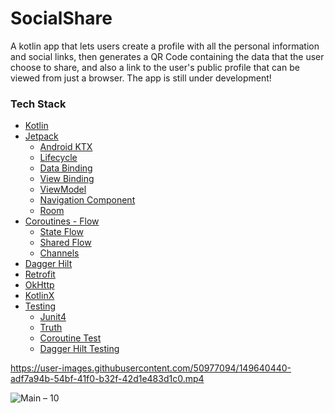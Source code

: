 # SocialShare
A kotlin app that lets users create a profile with all the personal information and social links, then generates a QR Code containing the data that the user choose to share, and also a link to the user's public profile that can be viewed from just a browser.
The app is still under development!


<h3>Tech Stack</h3>

<ul dir="auto">
<li><a href="https://kotlinlang.org" rel="nofollow">Kotlin</a></li>
<li><a href="https://developer.android.com/jetpack" rel="nofollow">Jetpack</a>
<ul dir="auto">
<li><a href="https://developer.android.com/kotlin/ktx" rel="nofollow">Android KTX</a></li>
<li><a href="https://developer.android.com/topic/libraries/architecture/lifecycle" rel="nofollow">Lifecycle</a></li>
<li><a href="https://developer.android.com/topic/libraries/data-binding" rel="nofollow">Data Binding</a></li>
<li><a href="https://developer.android.com/topic/libraries/view-binding" rel="nofollow">View Binding</a></li>
<li><a href="https://developer.android.com/topic/libraries/architecture/viewmodel" rel="nofollow">ViewModel</a></li>
<li><a href="https://developer.android.com/guide/navigation/navigation-getting-started" rel="nofollow">Navigation Component</a></li>
<li><a href="https://developer.android.com/training/data-storage/room" rel="nofollow">Room</a></li>
</ul>
</li>
<li><a href="https://kotlinlang.org/docs/reference/coroutines/flow.html" rel="nofollow">Coroutines - Flow</a>
<ul dir="auto">
<li><a href="https://developer.android.com/kotlin/flow/stateflow-and-sharedflow" rel="nofollow">State Flow</a></li>
<li><a href="https://developer.android.com/kotlin/flow/stateflow-and-sharedflow" rel="nofollow">Shared Flow</a></li>
<li><a href="https://kotlinlang.org/docs/channels.html#channel-basics" rel="nofollow">Channels</a></li>
</ul>
</li>
<li><a href="https://dagger.dev/hilt/" rel="nofollow">Dagger Hilt</a></li>
<li><a href="https://square.github.io/retrofit/" rel="nofollow">Retrofit</a></li>
<li><a href="https://github.com/square/okhttp">OkHttp</a></li>
<li><a href="https://github.com/Kotlin/kotlinx.serialization">KotlinX</a></li>
<li><a href="https://developer.android.com/training/testing/fundamentals" rel="nofollow">Testing</a>
<ul dir="auto">
<li><a href="https://junit.org/junit4/" rel="nofollow">Junit4</a></li>
<li><a href="https://github.com/google/truth">Truth</a></li>
<li><a href="https://kotlin.github.io/kotlinx.coroutines/kotlinx-coroutines-test" rel="nofollow">Coroutine Test</a></li>
<li><a href="https://developer.android.com/training/dependency-injection/hilt-testing" rel="nofollow">Dagger Hilt Testing</a></li>
</ul>
</li>
</ul>

https://user-images.githubusercontent.com/50977094/149640440-adf7a94b-54bf-41f0-b32f-42d1e483d1c0.mp4




![Main – 10](https://user-images.githubusercontent.com/50977094/154172151-53bc8f3e-bb01-47b5-adec-743c431ddc17.png)
